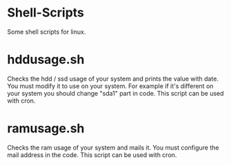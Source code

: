 # Shell-Scripts
Some shell scripts for linux. 

# hddusage.sh

Checks the hdd / ssd usage of your system and prints the value with date. You must modify it to use on your system. For example if it's different on your system 
you should change "sda1" part in code. 
This script can be used with cron.

# ramusage.sh

Checks the ram usage of your system and mails it. You must configure the mail address in the code. 
This script can be used with cron.